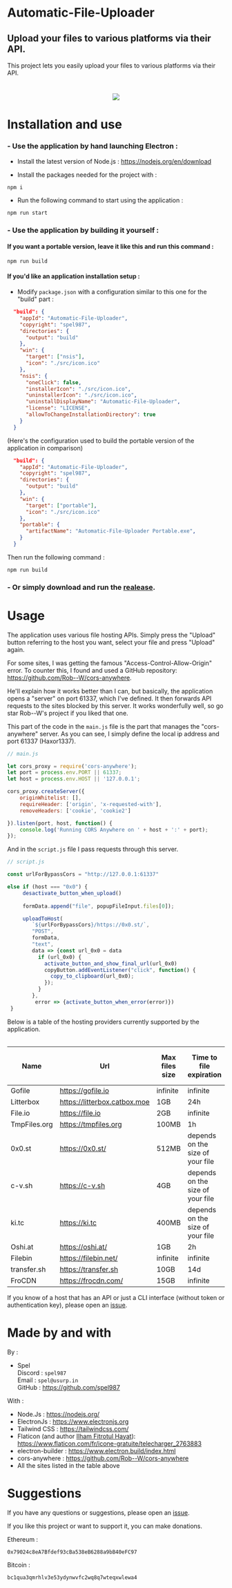 # Automatic-File-Uploader 
## Upload your files to various platforms via their API.


This project lets you easily upload your files to various platforms via their API.

<h1 align="center">
<a href="https://i.imgur.com/uGePxtB.png"><img src="https://i.imgur.com/uGePxtB.png"></a>
</h1>

# Installation and use

### - Use the application by hand launching Electron :

- Install the latest version of Node.js : https://nodejs.org/en/download

- Install the packages needed for the project with : 

```
npm i
```

- Run the following command to start using the application :

```
npm run start
```

### - Use the application by building it yourself :

#### If you want a portable version, leave it like this and run this command : 

```
npm run build
```

#### If you'd like an application installation setup : 

- Modify `package.json` with a configuration similar to this one for the "build" part : 

```json
  "build": {
    "appId": "Automatic-File-Uploader",
    "copyright": "spel987",
    "directories": {
      "output": "build"
    },
    "win": {
      "target": ["nsis"],
      "icon": "./src/icon.ico"
    },
    "nsis": {
      "oneClick": false,
      "installerIcon": "./src/icon.ico",
      "uninstallerIcon": "./src/icon.ico",
      "uninstallDisplayName": "Automatic-File-Uploader",
      "license": "LICENSE",
      "allowToChangeInstallationDirectory": true
    }
  }
```

(Here's the configuration used to build the portable version of the application in comparison)

```json
  "build": {
    "appId": "Automatic-File-Uploader",
    "copyright": "spel987",
    "directories": {
      "output": "build"
    },
    "win": {
      "target": ["portable"],
      "icon": "./src/icon.ico"
    },
    "portable": {
      "artifactName": "Automatic-File-Uploader Portable.exe",
    }
  }
```

Then run the following command : 

```
npm run build
```
### - Or simply download and run the [realease](https://github.com/spel987/Automatic-File-Uploader/releases).


# Usage

The application uses various file hosting APIs. Simply press the "Upload" button referring to the host you want, select your file and press "Upload" again.

For some sites, I was getting the famous "Access-Control-Allow-Origin" error. To counter this, I found and used a GitHub repository: https://github.com/Rob--W/cors-anywhere. 

He'll explain how it works better than I can, but basically, the application opens a "server" on port 61337, which I've defined. It then forwards API requests to the sites blocked by this server. It works wonderfully well, so go star Rob--W's project if you liked that one.

This part of the code in the `main.js` file is the part that manages the "cors-anywhere" server. As you can see, I simply define the local ip address and port 61337 (Haxor1337).

```js
// main.js

let cors_proxy = require('cors-anywhere');
let port = process.env.PORT || 61337;
let host = process.env.HOST || '127.0.0.1';

cors_proxy.createServer({
    originWhitelist: [],
    requireHeader: ['origin', 'x-requested-with'],
    removeHeaders: ['cookie', 'cookie2']

}).listen(port, host, function() {
    console.log('Running CORS Anywhere on ' + host + ':' + port);
});
```

And in the `script.js` file I pass requests through this server.

```js
// script.js

const urlForBypassCors = "http://127.0.0.1:61337"

else if (host === "0x0") {
     desactivate_button_when_upload()
        
     formData.append("file", popupFileInput.files[0]);

     uploadToHost(
        `${urlForBypassCors}/https://0x0.st/`,
        "POST",
        formData,
        "text",
        data => {const url_0x0 = data
          if (url_0x0) {
            activate_button_and_show_final_url(url_0x0)
            copyButton.addEventListener("click", function() {
              copy_to_clipboard(url_0x0);
            });
          }
        },
         error => {activate_button_when_error(error)})
 }
```


Below is a table of the hosting providers currently supported by the application.
<table></table>

| Name  | Url | Max files size | Time to file expiration | Uses the Cors-Anywhere repository |
| ------------- | ------------- | ------------- | ------------- | ------------- |
| Gofile  | https://gofile.io  | infinite  | infinite | No  |
| Litterbox  | https://litterbox.catbox.moe  | 1GB  | 24h  | No  |
| File.io  | https://file.io  | 2GB  | infinite  | No  |
| TmpFiles.org  | https://tmpfiles.org  | 100MB  | 1h  | No  |
| 0x0.st  | https://0x0.st/  | 512MB  | depends on the size of your file  | Yes  |
| c-v.sh  | https://c-v.sh | 4GB  | depends on the size of your file  | Yes  |
| ki.tc  | https://ki.tc | 400MB  | depends on the size of your file  | Yes  |
| Oshi.at  | https://oshi.at/ | 1GB  | 2h  | Yes  |
| Filebin  | https://filebin.net/ | infinite  |infinite  | Yes  |
| transfer.sh  | https://transfer.sh | 10GB  |14d  | Yes  |
| FroCDN  | https://frocdn.com/ | 15GB  | infinite  | Yes  |

If you know of a host that has an API or just a CLI interface (without token or authentication key), please open an [issue](https://github.com/spel987/Automatic-File-Uploader/issues).

# Made by and with

By :
- Spel<br>
    Discord : `spel987`<br>
    Email : `spel@usurp.in`<br>
    GitHub : https://github.com/spel987

With :
- Node.Js : https://nodejs.org/
- ElectronJs : https://www.electronjs.org
- Tailwind CSS : https://tailwindcss.com/
- Flaticon (and author [Ilham Fitrotul Hayat](https://www.flaticon.com/fr/auteurs/ilham-fitrotul-hayat)): https://www.flaticon.com/fr/icone-gratuite/telecharger_2763883
- electron-builder : https://www.electron.build/index.html
- cors-anywhere : https://github.com/Rob--W/cors-anywhere
- All the sites listed in the table above

# Suggestions

If you have any questions or suggestions, please open an [issue](https://github.com/spel987/Automatic-File-Uploader/issues).


If you like this project or want to support it, you can make donations.

Ethereum : 
```
0x79024c8eA7Bfdef93cBa538eB6288a9bB40eFC97
```
Bitcoin :
```
bc1qua3qmrhlv3e53ydynwvfc2wq8q7wteqxwlewa4
```
